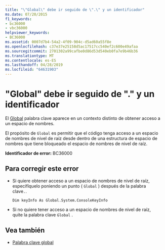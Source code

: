 ```yaml
---
title: "\"Global\" debe ir seguido de \".\" y un identificador"
ms.date: 07/20/2015
f1_keywords:
- bc36000
- vbc36000
helpviewer_keywords:
- BC36000
ms.assetid: 0007d7b4-54a2-4f09-904c-d5ad60a55f8e
ms.openlocfilehash: c37e37e25158d5ac17517cc540ef2c600e49afaa
ms.sourcegitcommit: 2701302a99cafbe0d86d53d540eb0fa7e9b46b36
ms.translationtype: MT
ms.contentlocale: es-ES
ms.lasthandoff: 04/28/2019
ms.locfileid: "64631903"
---
```

# <a name="global-must-be-followed-by--and-an-identifier"></a>"Global" debe ir seguido de "." y un identificador
El [Global](../programming-guide/program-structure/namespaces.md#global-keyword-in-fully-qualified-names) palabra clave aparece en un contexto distinto de obtener acceso a un espacio de nombres.  
  
 El propósito de `Global` es permitir que el código tenga acceso a un espacio de nombres de nivel de raíz desde dentro de una estructura de espacio de nombres que tiene bloqueado el espacio de nombres de nivel de raíz.  
  
 **Identificador de error:** BC36000  
  
## <a name="to-correct-this-error"></a>Para corregir este error  
  
- Si quiere obtener acceso a un espacio de nombres de nivel de raíz, especifíquelo poniendo un punto ( `Global` ) después de la palabra clave`.`.  
  
    ```  
    Dim keyInfo As Global.System.ConsoleKeyInfo  
    ```  
  
- Si no quiere tener acceso a un espacio de nombres de nivel de raíz, quite la palabra clave `Global` .  
  
## <a name="see-also"></a>Vea también

- [Palabra clave global](../programming-guide/program-structure/namespaces.md#global-keyword-in-fully-qualified-names)
